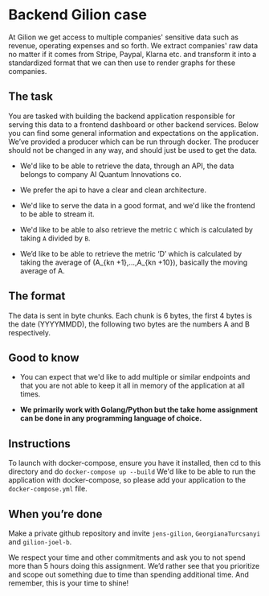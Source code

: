 # Backend Gilion case

At Gilion we get access to multiple companies' sensitive data such as revenue, operating expenses and so forth. We extract companies' raw data no matter if it comes from Stripe, Paypal, Klarna etc. and transform it into a standardized format that we can then use to render graphs for these companies.

## The task

You are tasked with building the backend application responsible for serving this data to a frontend dashboard or other backend services. Below you can find some general information and expectations on the application.
We’ve provided a producer which can be run through docker. The producer should not be changed in any way, and should just be used to get the data.


- We'd like to be able to retrieve the data, through an API, the data belongs to company AI Quantum Innovations co.

- We prefer the api to have a clear and clean architecture.

- We'd like to serve the data in a good format, and we'd like the frontend to be able to stream it.

- We'd like to be able to also retrieve the metric `C` which is calculated by taking `A` divided by `B`.

- We’d like to be able to retrieve the metric ‘D’ which is calculated by taking the average of (A_{kn +1},…,A_{kn +10}), basically the moving average of A.


## The format
The data is sent in byte chunks. Each chunk is 6 bytes, the first 4 bytes is the date (YYYYMMDD), the following two bytes are the numbers A and B respectively.

## Good to know

- You can expect that we'd like to add multiple or similar endpoints and that you are not able to keep it all in memory of the application at all times. 

- **We primarily work with Golang/Python but the take home assignment can be done in any programming language of choice.**

## Instructions
To launch with docker-compose, ensure you have it installed, then cd to this directory and do `docker-compose up --build`
We'd like to be able to run the application with docker-compose, so please add your application to the `docker-compose.yml` file. 

## When you’re done 

Make a private github repository and invite `jens-gilion`, `GeorgianaTurcsanyi` and `gilion-joel-b`.

We respect your time and other commitments and ask you to not spend more than 5 hours doing this assignment. We’d rather see that you prioritize and scope out something due to time than spending additional time. And remember, this is your time to shine!
